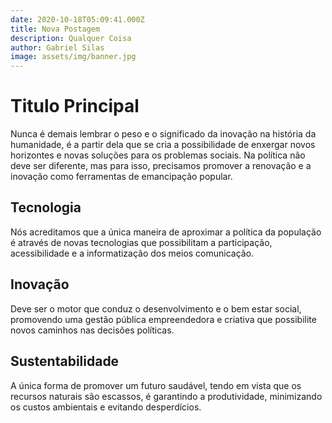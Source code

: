 ```yaml
---
date: 2020-10-18T05:09:41.000Z
title: Nova Postagem
description: Qualquer Coisa
author: Gabriel Silas
image: assets/img/banner.jpg
---
```

# Titulo Principal

Nunca é demais lembrar o peso e o significado da inovação na história da humanidade, é a partir dela que se cria a possibilidade de enxergar novos horizontes e novas soluções para os problemas sociais. Na política não deve ser diferente, mas para isso, precisamos promover a renovação e a inovação como ferramentas de emancipação popular.

## Tecnologia

Nós acreditamos que a única maneira de aproximar a política da população é através de novas tecnologias que possibilitam a participação, acessibilidade e a informatização dos meios comunicação.

## Inovação

Deve ser o motor que conduz o desenvolvimento e o bem estar social, promovendo uma gestão pública empreendedora e criativa que possibilite novos caminhos nas decisões políticas.

## Sustentabilidade

A única forma de promover um futuro saudável, tendo em vista que os recursos naturais são escassos, é garantindo a produtividade, minimizando os custos ambientais e evitando desperdícios.